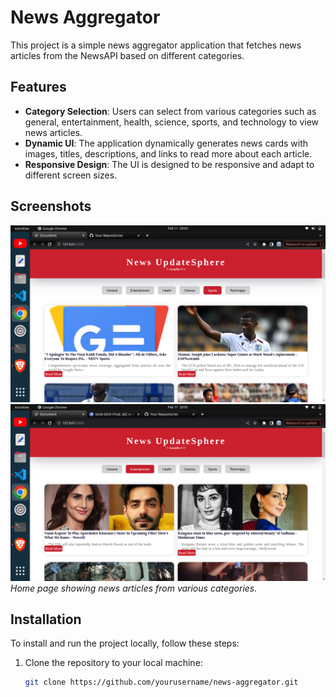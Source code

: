 # News Aggregator

This project is a simple news aggregator application that fetches news articles from the NewsAPI based on different categories.

## Features

- **Category Selection**: Users can select from various categories such as general, entertainment, health, science, sports, and technology to view news articles.
- **Dynamic UI**: The application dynamically generates news cards with images, titles, descriptions, and links to read more about each article.
- **Responsive Design**: The UI is designed to be responsive and adapt to different screen sizes.

## Screenshots

![Output Images](output/output1.png)
![Output Images](output/output2.png)
*Home page showing news articles from various categories.*

## Installation

To install and run the project locally, follow these steps:

1. Clone the repository to your local machine:

   ```bash
   git clone https://github.com/yourusername/news-aggregator.git




